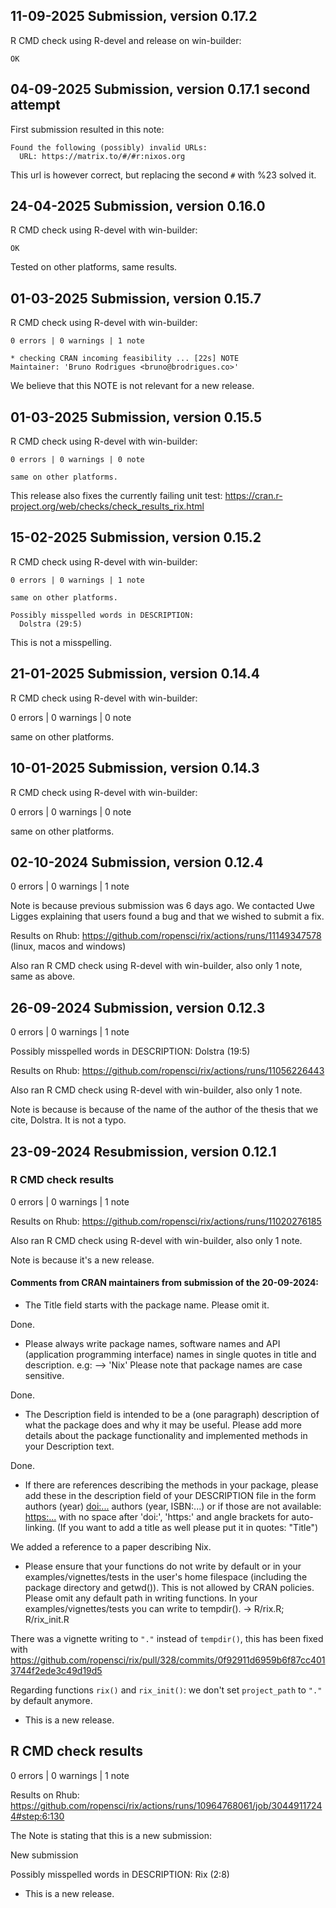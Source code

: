 ## 11-09-2025 Submission, version 0.17.2

R CMD check using R-devel and release on win-builder:

```
OK
```

## 04-09-2025 Submission, version 0.17.1 second attempt

First submission resulted in this note:

```
Found the following (possibly) invalid URLs:
  URL: https://matrix.to/#/#r:nixos.org
```

This url is however correct, but replacing the second `#`
with %23 solved it.

## 24-04-2025 Submission, version 0.16.0

R CMD check using R-devel with win-builder:

```
OK
```

Tested on other platforms, same results.

## 01-03-2025 Submission, version 0.15.7

R CMD check using R-devel with win-builder:

```
0 errors | 0 warnings | 1 note

* checking CRAN incoming feasibility ... [22s] NOTE
Maintainer: 'Bruno Rodrigues <bruno@brodrigues.co>'

```

We believe that this NOTE is not relevant for a new
release.

## 01-03-2025 Submission, version 0.15.5

R CMD check using R-devel with win-builder:

```
0 errors | 0 warnings | 0 note

same on other platforms.

```

This release also fixes the currently failing unit test:
https://cran.r-project.org/web/checks/check_results_rix.html

## 15-02-2025 Submission, version 0.15.2

R CMD check using R-devel with win-builder:

```
0 errors | 0 warnings | 1 note

same on other platforms.

Possibly misspelled words in DESCRIPTION:
  Dolstra (29:5)
```

This is not a misspelling.

## 21-01-2025 Submission, version 0.14.4

R CMD check using R-devel with win-builder:

0 errors | 0 warnings | 0 note

same on other platforms.

## 10-01-2025 Submission, version 0.14.3

R CMD check using R-devel with win-builder:

0 errors | 0 warnings | 0 note

same on other platforms.

## 02-10-2024 Submission, version 0.12.4

0 errors | 0 warnings | 1 note

Note is because previous submission was 6 days ago.
We contacted Uwe Ligges explaining that users found a bug and
that we wished to submit a fix.

Results on Rhub: https://github.com/ropensci/rix/actions/runs/11149347578
(linux, macos and windows)

Also ran R CMD check using R-devel with win-builder,
also only 1 note, same as above.

## 26-09-2024 Submission, version 0.12.3

0 errors | 0 warnings | 1 note

Possibly misspelled words in DESCRIPTION:
  Dolstra (19:5)

Results on Rhub: https://github.com/ropensci/rix/actions/runs/11056226443

Also ran R CMD check using R-devel with win-builder,
also only 1 note.

Note is because is because of the name of the author of the
thesis that we cite, Dolstra. It is not a typo.

## 23-09-2024 Resubmission, version 0.12.1

### R CMD check results

0 errors | 0 warnings | 1 note

Results on Rhub: https://github.com/ropensci/rix/actions/runs/11020276185

Also ran R CMD check using R-devel with win-builder,
also only 1 note.

Note is because it's a new release.

#### Comments from CRAN maintainers from submission of the 20-09-2024:

- The Title field starts with the package name. Please omit it.

Done.

- Please always write package names, software names and API (application
programming interface) names in single quotes in title and description.
e.g: --> 'Nix'
Please note that package names are case sensitive.

Done.

- The Description field is intended to be a (one paragraph) description of
what the package does and why it may be useful. Please add more details
about the package functionality and implemented methods in your
Description text.

Done.

- If there are references describing the methods in your package, please
add these in the description field of your DESCRIPTION file in the form
authors (year) <doi:...>
authors (year, ISBN:...)
or if those are not available: <https:...>
with no space after 'doi:', 'https:' and angle brackets for
auto-linking. (If you want to add a title as well please put it in
quotes: "Title")

We added a reference to a paper describing Nix.

- Please ensure that your functions do not write by default or in your
examples/vignettes/tests in the user's home filespace (including the
package directory and getwd()). This is not allowed by CRAN policies.
Please omit any default path in writing functions. In your
examples/vignettes/tests you can write to tempdir().
-> R/rix.R; R/rix_init.R

There was a vignette writing to `"."` instead of `tempdir()`, this has
been fixed with https://github.com/ropensci/rix/pull/328/commits/0f92911d6959b6f87cc4013744f2ede3c49d19d5

Regarding functions `rix()` and `rix_init()`: we don't set `project_path` to
`"."` by default anymore.

* This is a new release.

## R CMD check results

0 errors | 0 warnings | 1 note

Results on Rhub:
https://github.com/ropensci/rix/actions/runs/10964768061/job/30449117244#step:6:130

The Note is stating that this is a new submission:

New submission

Possibly misspelled words in DESCRIPTION:
  Rix (2:8)

* This is a new release.
